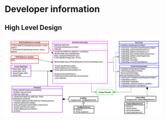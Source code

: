 # Developer information

## High Level Design
![high level design](./../design/image/high_level_design.png)
